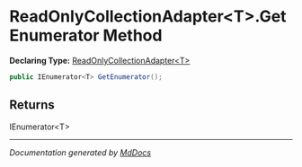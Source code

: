 ﻿# ReadOnlyCollectionAdapter\<T\>.GetEnumerator Method

**Declaring Type:** [ReadOnlyCollectionAdapter\<T\>](../index.md)

```csharp
public IEnumerator<T> GetEnumerator();
```

## Returns

IEnumerator\<T\>

___

*Documentation generated by [MdDocs](https://github.com/ap0llo/mddocs)*

